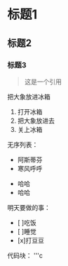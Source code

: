 # 标题1
## 标题2
### 标题3

> 这是一个引用

把大象放进冰箱
1. 打开冰箱
2. 把大象放进去
3. 关上冰箱


无序列表：
- 阿斯蒂芬
- 寒风呼呼
* 哈哈
* 哈哈

明天要做的事：
- [ ]吃饭
- [ ]睡觉
- [x]打豆豆

代码块：
'''c
